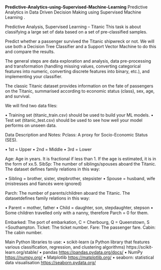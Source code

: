 ****Predictive-Analytics-using-Supervised-Machine-Learning****
Predictive Analytics in Data Driven Decision Making using Supervised Machine Learning .


Predictive Analysis, Supervised Learning – Titanic
This task is about classifying a large set of data based on a set of pre-classified samples.

Predict whether a passenger survived the Titanic shipwreck or not. We will use both a Decision Tree Classifier and a Support Vector Machine to do this and compare the results.

The general steps are data exploration and analysis, data pre-processing and transformation (handling missing values, converting categorical features into numeric, converting discrete features into binary, etc.), and implementing your classifier.

The classic Titanic dataset provides information on the fate of passengers on the Titanic, summarised according to economic status (class), sex, age, and survival.

We will find two data files:

• Training set (titanic_train.csv) should be used to build your ML models.
• Test set (titanic_test.csv) should be used to see how well your model performs on unseen data.

Data Description and Notes:
Pclass: A proxy for Socio-Economic Status (SES).

• 1st = Upper
• 2nd = Middle
• 3rd = Lower

Age: Age in years. It is fractional if less than 1. If the age is estimated, it is in the form of xx.5.
SibSp: The number of siblings/spouses aboard the Titanic. The dataset defines family relations in this way:

• Sibling = brother, sister, stepbrother, stepsister
• Spouse = husband, wife (mistresses and fiancés were ignored)

Parch: The number of parents/children aboard the Titanic. The datasetdefines family relations
in this way:

• Parent = mother, father
• Child = daughter, son, stepdaughter, stepson
• Some children travelled only with a nanny, therefore Parch = 0 for them.

Embarked: The port of embarkation, C = Cherbourg, Q = Queenstown, S =Southampton.
Ticket: The ticket number.
Fare: The passenger fare.
Cabin: The cabin number.

Main Python libraries to use:
• scikit-learn (a Python library that features various classification, regression, and clustering algorithms) https://scikit- learn.org/stable/
• pandas https://pandas.pydata.org/docs/
• NumPy https://numpy.org/
• Matplotlib https://matplotlib.org/
• seaborn: statistical data visualisation https://seaborn.pydata.org/
